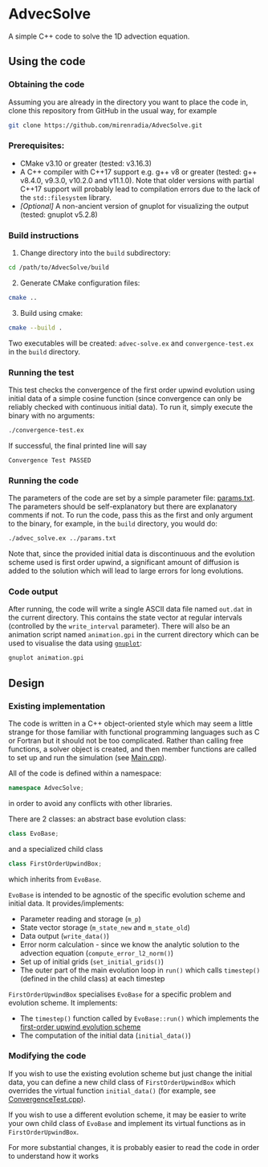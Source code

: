 # AdvecSolve

A simple C++ code to solve the 1D advection equation.

## Using the code

### Obtaining the code
Assuming you are already in the directory you want to place the code in,
clone this repository from GitHub in the usual way, for example
```bash
git clone https://github.com/mirenradia/AdvecSolve.git
```

### Prerequisites:
 * CMake v3.10 or greater (tested: v3.16.3)
 * A C++ compiler with C++17 support e.g. g++ v8 or greater
   (tested: g++ v8.4.0, v9.3.0, v10.2.0 and v11.1.0). Note that older versions
   with partial C++17 support will probably lead to compilation errors due to
   the lack of the `std::filesystem` library.
 * _[Optional]_ A non-ancient version of gnuplot for visualizing the output
   (tested: gnuplot v5.2.8)

### Build instructions

 1. Change directory into the `build` subdirectory:
 ```bash
 cd /path/to/AdvecSolve/build
 ```

 2. Generate CMake configuration files:
 ```bash
 cmake ..
 ```

 3. Build using cmake:
 ```bash
 cmake --build .
 ```
 Two executables will be created: `advec-solve.ex` and `convergence-test.ex`
 in the `build` directory.

### Running the test

This test checks the convergence of the first order upwind evolution using
initial data of a simple cosine function (since convergence can only be
reliably checked with continuous initial data). To run it, simply execute the
binary with no arguments:
```bash
./convergence-test.ex
```
If successful, the final printed line will say
```
Convergence Test PASSED
```

### Running the code

The parameters of the code are set by a simple parameter file:
[params.txt](./params.txt). The parameters should be self-explanatory but there
are explanatory comments if not. To run the code, pass this as the first and
only argument to the binary, for example, in the `build` directory, you would
do:
```bash
./advec_solve.ex ../params.txt
```

Note that, since the provided initial data is discontinuous and the evolution
scheme used is first order upwind, a significant amount of diffusion is added
to the solution which will lead to large errors for long evolutions.

### Code output

After running, the code will write a single ASCII data file named
`out.dat` in the current directory. This contains the state vector at
regular intervals (controlled by the `write_interval` parameter). There will
also be an animation script named `animation.gpi` in the current directory
which can be used to visualise the data using
[`gnuplot`](http://www.gnuplot.info/):
```bash
gnuplot animation.gpi
```

## Design

### Existing implementation

The code is written in a C++ object-oriented style which may seem a little
strange for those familiar with functional programming languages such as C or
Fortran but it should not be too complicated. Rather than calling free
functions, a solver object is created, and then member functions are called
to set up and run the simulation (see [Main.cpp](./Main.cpp)).

All of the code is defined within a namespace:
```cpp
namespace AdvecSolve;
```
in order to avoid any conflicts with other libraries.

There are 2 classes: an abstract base evolution class:
```cpp
class EvoBase;
```
and a specialized child class
```cpp
class FirstOrderUpwindBox;
```
which inherits from `EvoBase`.

`EvoBase` is intended to be agnostic of the specific evolution scheme and
initial data. It provides/implements:
 * Parameter reading and storage (`m_p`)
 * State vector storage (`m_state_new` and `m_state_old`)
 * Data output (`write_data()`)
 * Error norm calculation - since we know the analytic solution to the advection
   equation (`compute_error_l2_norm()`)
 * Set up of initial grids (`set_initial_grids()`)
 * The outer part of the main evolution loop in `run()` which calls `timestep()`
   (defined in the child class) at each timestep

`FirstOrderUpwindBox` specialises `EvoBase` for a specific problem and evolution
scheme. It implements:
 * The `timestep()` function called by `EvoBase::run()` which implements the
   [first-order upwind evolution scheme](
   https://en.wikipedia.org/wiki/Upwind_scheme)
 * The computation of the initial data (`initial_data()`)

### Modifying the code

If you wish to use the existing evolution scheme but just change the initial
data, you can define a new child class of `FirstOrderUpwindBox` which overrides
the virtual function `initial_data()` (for example, see [ConvergenceTest.cpp](
./ConvergenceTest.cpp)).

If you wish to use a different evolution scheme, it may be easier to write your
own child class of `EvoBase` and implement its virtual functions as in
`FirstOrderUpwindBox`.

For more substantial changes, it is probably easier to read the code in order
to understand how it works
